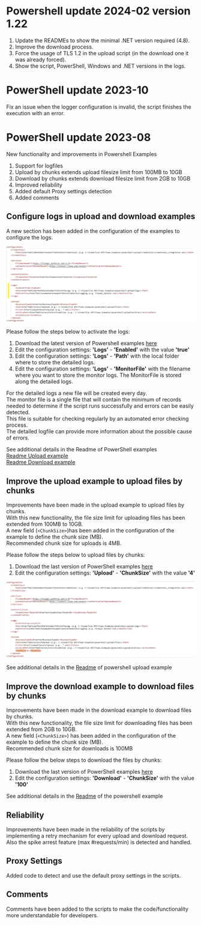 # Powershell update 2024-02 version 1.22

1. Update the READMEs to show the minimal .NET version required (4.8).
2. Improve the download process.
3. Force the usage of TLS 1.2 in the upload script (in the download one it was already forced).
4. Show the script, PowerShell, Windows and .NET versions in the logs.

# PowerShell update 2023-10

Fix an issue when the logger configuration is invalid, the script finishes the execution with an error.

# PowerShell update 2023-08

New functionality and improvements in Powershell Examples

1. Support for logfiles
2. Upload by chunks extends upload filesize limit from 100MB to 10GB
3. Download by chunks extends download filesize limit from 2GB to 10GB
4. Improved reliability
5. Added default Proxy settings detection
6. Added comments


## Configure logs in upload and download examples

A new section has been added in the configuration of the examples to configure the logs.

![Logs Config Section](images/imageLogs.png)

Please follow the steps below to activate the logs:

1. Download the latest version of Powershell examples [here](https://github.com/VR-API-Integration/file-api-integration-examples)
2. Edit the configuration settings: **'Logs'** - **'Enabled'** with the value **'true'**
3. Edit the configuration settings: **'Logs'** - **'Path'** with the local folder where to store the detailed logs.
4. Edit the configuration settings: **'Logs'** - **'MonitorFile'** with the filename where you want to store the monitor logs. The MonitorFile is stored along the detailed logs.

For the detailed logs a new file will be created every day.  
The monitor file is a single file that will contain the minimum of records needed to determine if the script runs successfully and errors can be easily detected.  
This file is suitable for checking regularly by an automated error checking process.  
The detailed logfile can provide more information about the possible cause of errors.  

See additional details in the Readme of PowerShell examples  
[Readme Upload example](https://github.com/VR-API-Integration/file-api-integration-examples/blob/main/powershell/VismaDeveloperPortal/upload/README.md)  
[Readme Download example](https://github.com/VR-API-Integration/file-api-integration-examples/blob/main/powershell/VismaDeveloperPortal/download/README.md)   

## Improve the upload example to upload files by chunks 

Improvements have been made in the upload example to upload files by chunks.  
With this new functionality, the file size limit for uploading files has been extended from 100MB to 10GB.  
A new field (`<ChunkSize>`)has been added in the configuration of the example to define the chunk size (MB).  
Recommended chunk size for uploads is 4MB.

Please follow the steps below to upload files by chunks:

1. Download the last version of PowerShell examples [here](https://github.com/VR-API-Integration/file-api-integration-examples)
2. Edit the configuration settings: **'Upload'** - **'ChunkSize'** with the value **'4'**

![Upload ChunkSize](images/imageChunks.png)

See additional details in the [Readme](https://github.com/VR-API-Integration/file-api-integration-examples/blob/main/powershell/VismaDeveloperPortal/upload/README.md) of powershell upload example


## Improve the download example to download files by chunks

Improvements have been made in the download example to download files by chunks.  
With this new functionality, the file size limit for downloading files has been extended from 2GB to 10GB.  
A new field (`<ChunkSize>`) has been added in the configuration of the example to define the chunk size (MB).  
Recommended chunk size for downloads is 100MB  

Please follow the below steps to download the files by chunks:

1. Download the last version of PowerShell examples [here](https://github.com/VR-API-Integration/file-api-integration-examples) 
2. Edit the configuration settings: **'Download'** - **'ChunkSize'** with the value **'100'**

See additional details in the [Readme](https://github.com/VR-API-Integration/file-api-integration-examples/blob/main/powershell/VismaDeveloperPortal/download/README.md) of the powershell example

## Reliability

Improvements have been made in the reliability of the scripts by implementing a retry mechanism for every upload and download request.  
Also the spike arrest feature (max #requests/min) is detected and handled.

## Proxy Settings

Added code to detect and use the default proxy settings in the scripts.

## Comments

Comments have been added to the scripts to make the code/functionality more understandable for developers.



